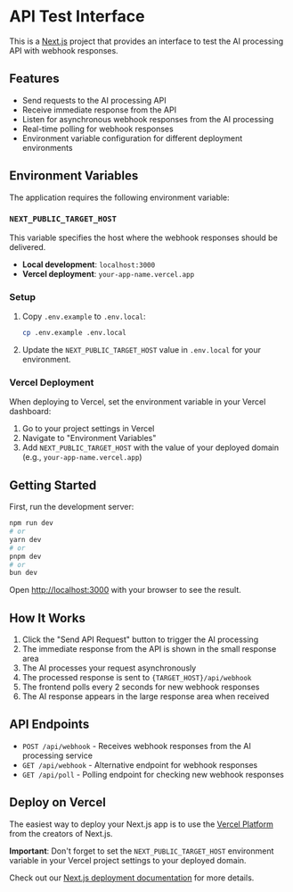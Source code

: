 # API Test Interface

This is a [Next.js](https://nextjs.org) project that provides an interface to test the AI processing API with webhook responses.

## Features

- Send requests to the AI processing API
- Receive immediate response from the API
- Listen for asynchronous webhook responses from the AI processing
- Real-time polling for webhook responses
- Environment variable configuration for different deployment environments

## Environment Variables

The application requires the following environment variable:

### `NEXT_PUBLIC_TARGET_HOST`

This variable specifies the host where the webhook responses should be delivered.

- **Local development**: `localhost:3000`
- **Vercel deployment**: `your-app-name.vercel.app`

### Setup

1. Copy `.env.example` to `.env.local`:
   ```bash
   cp .env.example .env.local
   ```

2. Update the `NEXT_PUBLIC_TARGET_HOST` value in `.env.local` for your environment.

### Vercel Deployment

When deploying to Vercel, set the environment variable in your Vercel dashboard:

1. Go to your project settings in Vercel
2. Navigate to "Environment Variables"
3. Add `NEXT_PUBLIC_TARGET_HOST` with the value of your deployed domain (e.g., `your-app-name.vercel.app`)

## Getting Started

First, run the development server:

```bash
npm run dev
# or
yarn dev
# or
pnpm dev
# or
bun dev
```

Open [http://localhost:3000](http://localhost:3000) with your browser to see the result.

## How It Works

1. Click the "Send API Request" button to trigger the AI processing
2. The immediate response from the API is shown in the small response area
3. The AI processes your request asynchronously
4. The processed response is sent to `{TARGET_HOST}/api/webhook`
5. The frontend polls every 2 seconds for new webhook responses
6. The AI response appears in the large response area when received

## API Endpoints

- `POST /api/webhook` - Receives webhook responses from the AI processing service
- `GET /api/webhook` - Alternative endpoint for webhook responses
- `GET /api/poll` - Polling endpoint for checking new webhook responses

## Deploy on Vercel

The easiest way to deploy your Next.js app is to use the [Vercel Platform](https://vercel.com/new?utm_medium=default-template&filter=next.js&utm_source=create-next-app&utm_campaign=create-next-app-readme) from the creators of Next.js.

**Important**: Don't forget to set the `NEXT_PUBLIC_TARGET_HOST` environment variable in your Vercel project settings to your deployed domain.

Check out our [Next.js deployment documentation](https://nextjs.org/docs/app/building-your-application/deploying) for more details.
